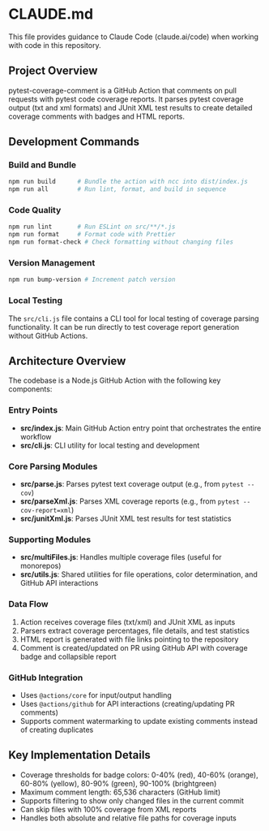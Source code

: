 # CLAUDE.md

This file provides guidance to Claude Code (claude.ai/code) when working with code in this repository.

## Project Overview

pytest-coverage-comment is a GitHub Action that comments on pull requests with pytest code coverage reports. It parses pytest coverage output (txt and xml formats) and JUnit XML test results to create detailed coverage comments with badges and HTML reports.

## Development Commands

### Build and Bundle
```bash
npm run build      # Bundle the action with ncc into dist/index.js
npm run all        # Run lint, format, and build in sequence
```

### Code Quality
```bash
npm run lint       # Run ESLint on src/**/*.js
npm run format     # Format code with Prettier
npm run format-check # Check formatting without changing files
```

### Version Management
```bash
npm run bump-version # Increment patch version
```

### Local Testing
The `src/cli.js` file contains a CLI tool for local testing of coverage parsing functionality. It can be run directly to test coverage report generation without GitHub Actions.

## Architecture Overview

The codebase is a Node.js GitHub Action with the following key components:

### Entry Points
- **src/index.js**: Main GitHub Action entry point that orchestrates the entire workflow
- **src/cli.js**: CLI utility for local testing and development

### Core Parsing Modules
- **src/parse.js**: Parses pytest text coverage output (e.g., from `pytest --cov`)
- **src/parseXml.js**: Parses XML coverage reports (e.g., from `pytest --cov-report=xml`)
- **src/junitXml.js**: Parses JUnit XML test results for test statistics

### Supporting Modules
- **src/multiFiles.js**: Handles multiple coverage files (useful for monorepos)
- **src/utils.js**: Shared utilities for file operations, color determination, and GitHub API interactions

### Data Flow
1. Action receives coverage files (txt/xml) and JUnit XML as inputs
2. Parsers extract coverage percentages, file details, and test statistics
3. HTML report is generated with file links pointing to the repository
4. Comment is created/updated on PR using GitHub API with coverage badge and collapsible report

### GitHub Integration
- Uses `@actions/core` for input/output handling
- Uses `@actions/github` for API interactions (creating/updating PR comments)
- Supports comment watermarking to update existing comments instead of creating duplicates

## Key Implementation Details

- Coverage thresholds for badge colors: 0-40% (red), 40-60% (orange), 60-80% (yellow), 80-90% (green), 90-100% (brightgreen)
- Maximum comment length: 65,536 characters (GitHub limit)
- Supports filtering to show only changed files in the current commit
- Can skip files with 100% coverage from XML reports
- Handles both absolute and relative file paths for coverage inputs